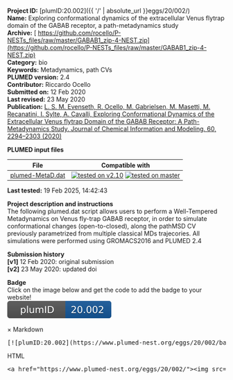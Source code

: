 **Project ID:** [plumID:20.002]({{ '/' | absolute_url }}eggs/20/002/)  
**Name:**  Exploring conformational dynamics of the extracellular Venus flytrap domain of the GABAB receptor, a path-metadynamics study  
**Archive:** [ https://github.com/rocello/P-NESTs_files/raw/master/GABAB1_zip-4-NEST.zip](https://github.com/rocello/P-NESTs_files/raw/master/GABAB1_zip-4-NEST.zip)  
**Category:**  bio  
**Keywords:**  Metadynamics, path CVs  
**PLUMED version:**  2.4  
**Contributor:**  Riccardo Ocello  
**Submitted on:** 12 Feb 2020  
**Last revised:** 23 May 2020  
**Publication:** [L. S. M. Evenseth, R. Ocello, M. Gabrielsen, M. Masetti, M. Recanatini, I. Sylte, A. Cavalli, Exploring Conformational Dynamics of the Extracellular Venus flytrap Domain of the GABAB Receptor: A Path-Metadynamics Study. Journal of Chemical Information and Modeling. 60, 2294–2303 (2020)](http://dx.doi.org/10.1021/acs.jcim.0c00163)  
  
**PLUMED input files**  
  
| File     | Compatible with |  
|:--------:|:--------:|  
| [plumed-MetaD.dat](./data/plumed-MetaD.dat.md) |  [![tested on v2.10](https://img.shields.io/badge/v2.10-passing-green.svg)](data/plumed-MetaD.dat.plumed.stderr) [![tested on master](https://img.shields.io/badge/master-passing-green.svg)](data/plumed-MetaD.dat.plumed_master.stderr) |  
  
**Last tested:**  19 Feb 2025, 14:42:43
  
**Project description and instructions**  
The following plumed.dat script allows users to perform a Well-Tempered Metadynamics on Venus fly-trap GABAB receptor, in order to simulate conformational changes (open-to-closed), along the pathMSD CV previously parametrized from multiple classical MDs trajecories. All simulations were performed using GROMACS2016 and PLUMED 2.4 

  
**Submission history**  
**[v1]** 12 Feb 2020: original submission  
**[v2]** 23 May 2020: updated doi  
  
**Badge**  
Click on the image below and get the code to add the badge to your website!  
<img src="./badge.svg" alt="plumeDnest:20.002" id="myBtn" class="badge">
<div id="myModal" class="modal">
  <div class="modal-content">
    <span class="close">&times;</span>
    Markdown<pre>[![plumID:20.002](https://www.plumed-nest.org/eggs/20/002/badge.svg)](https://www.plumed-nest.org/eggs/20/002/)</pre>
    HTML<pre>&lt;a href="https://www.plumed-nest.org/eggs/20/002/"&gt;&lt;img src="https://www.plumed-nest.org/eggs/20/002/badge.svg" alt="plumID:20.002"&gt;&lt;/a&gt;</pre>
  </div>
</div>

